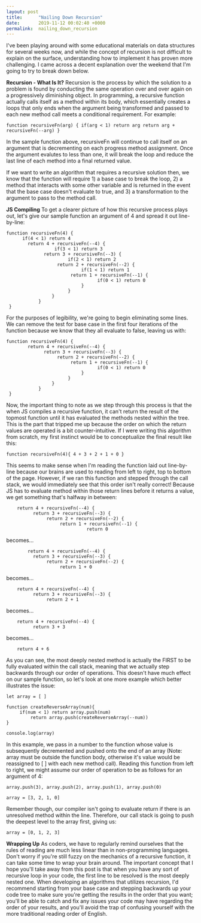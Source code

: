 ```yaml
---
layout: post
title:      "Nailing Down Recursion"
date:       2019-11-12 00:02:40 +0000
permalink:  nailing_down_recursion
---
```



I've been playing around with some educational materials on data structures for several weeks now, and while the concept of recursion is not difficult to explain on the surface, understanding how to implement it has proven more challenging. I came across a decent explanation over the weekend that I'm going to try to break down below.

**Recursion - What Is It?**
Recursion is the process by which the solution to a problem is found by conducting the same operation over and over again on a progressively diminishing object. In programming, a recursive function actually calls itself as a method within its body, which essentially creates a loops that only ends when the argument being transformed and passed to each new method call meets a conditional requirement. For example:

  `function recursiveFn(arg) {
      if(arg < 1) return arg
	    return arg + recursiveFn(--arg)
   }`
	 
In the sample function above, recursiveFn will continue to call itself on an argument that is decrementing on each progress method assignment. Once the argument evalutes to less than one, it will break the loop and reduce the last line of each method into a final returned value.

If we want to write an algorithm that requires a recursive solution then, we know that the function will require 1) a base case to break the loop, 2) a method that interacts with some other variable and is returned in the event that the base case doesn't evaluate to true, and 3) a transformation to the argument to pass to the method call. 


**JS Compiling**
To get a clearer picture of how this recursive process plays out, let's give our sample function an argument of 4 and spread it out line-by-line:

```
function recursiveFn(4) {
      if(4 < 1) return 4
	    return 4 + recursiveFn(--4) {
			      if(3 < 1) return 3
	          return 3 + recursiveFn(--3) {
			           if(2 < 1) return 2
	               return 2 + recursiveFn(--2) {
			                if(1 < 1) return 1
	                    return 1 + recursiveFn(--1) {
			                      if(0 < 1) return 0			
			                }
			           }
			     }
			}
 }
```

For the purposes of legibility, we're going to begin eliminating some lines. We can remove the test for base case in the first four iterations of the function because we know that they all evaluate to false, leaving us with:

```
function recursiveFn(4) {
	    return 4 + recursiveFn(--4) {
	          return 3 + recursiveFn(--3) {
	               return 2 + recursiveFn(--2) {
	                    return 1 + recursiveFn(--1) {
			                      if(0 < 1) return 0			
			                }
			           }
			     }
			}
 }
```

Now, the important thing to note as we step through this process is that the when JS compiles a recursive function, it can't return the result of the topmost function until it has evaluated the methods nested within the tree. This is the part that tripped me up because the order on which the return values are operated is a bit counter-intuitive. If I were writing this algorithm from scratch, my first instinct would be to conceptualize the final result like this:

`function recursiveFn(4){
     4 + 3 + 2 + 1 + 0
}`

This seems to make sense when I'm reading the function laid out line-by-line because our brains are used to reading from left to right, top to bottom of the page. However, if we ran this function and stepped through the call stack, we would immediately see that this order isn't really correct! Because JS has to evaluate method within those return lines before it returns a value, we get something that's halfway in between:

	    return 4 + recursiveFn(--4) {
	          return 3 + recursiveFn(--3) {
	               return 2 + recursiveFn(--2) {
	                    return 1 + recursiveFn(--1) {
			                      return 0			
														
becomes...

			return 4 + recursiveFn(--4) {
	          return 3 + recursiveFn(--3) {
	               return 2 + recursiveFn(--2) {
	                    return 1 + 0

becomes...

	    return 4 + recursiveFn(--4) {
	          return 3 + recursiveFn(--3) {
	               return 2 + 1
								 
becomes...
								 
	    return 4 + recursiveFn(--4) {
	          return 3 + 3

becomes...
								 
	    return 4 + 6
			
			
As you can see, the most deeply nested method is actually the FIRST to be fully evaluated within the call stack, meaning that we actually step backwards through our order of operations. This doesn't have much effect on our sample function, so let's look at one more example which better illustrates the issue:

```
let array = [ ]

function createReverseArray(num){
     if(num < 1) return array.push(num)
		 return array.push(createReverseArray(--num))
}

console.log(array)
```

In this example, we pass in a number to the function whose value is subsequently decremented and pushed onto the end of an array (Note: array must be outside the function body, otherwise it's value would be reassigned to [ ] with each new method call). Reading this function from left to right, we might assume our order of operation to be as follows for an argument of 4:

```
array.push(3), array.push(2), array.push(1), array.push(0)

array = [3, 2, 1, 0]
```

Remember though, our compiler isn't going to evaluate return if there is an unresolved method within the line. Therefore, our call stack is going to push the deepest level to the array first, giving us:

`array = [0, 1, 2, 3]`


**Wrapping Up**
As coders, we have to regularly remind ourselves that the rules of reading are much less linear than in non-programming languages. Don't worry if you're still fuzzy on the mechanics of a recursive function, it can take some time to wrap your brain around. The important concept that I hope you'll take away from this post is that when you have any sort of recursive loop in your code, the first line to be resolved is the most deeply nested one.
When developing an algorithms that utilizes recursion, I'd recommend starting from your base case and stepping backwards up your code tree to make sure you're getting the results in the order that you want; you'll be able to catch and fix any issues your code may have regarding the order of your results, and you'll avoid the trap of confusing yourself with the more traditional reading order of English.
